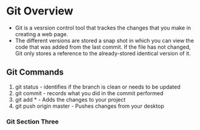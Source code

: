 # Git Overview
  - Git is a vesrsion control tool that trackes the changes that you make in creating a web page.
  - The different versions are stored a snap shot in which you can view the code that was added from the last commit.
  If the file has not changed, Git only stores a reference to the already-stored identical version of it.
  
## Git Commands
 1. git status - identifies if the branch is clean or needs to be updated
 1. git commit - records what you did in the commit performed
 1. git add * - Adds the changes to your project
 1. git push origin master - Pushes changes from your desktop

 ### Git Section Three
